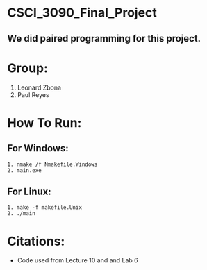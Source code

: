 # CSCI_3090_Final_Project
## We did paired programming for this project.

# Group:
 1. Leonard Zbona
 2. Paul Reyes

# How To Run:
  ## For Windows:
    1. nmake /f Nmakefile.Windows
    2. main.exe
  ## For Linux: 
    1. make -f makefile.Unix
    2. ./main
    
# Citations:
  - Code used from Lecture 10 and and Lab 6
  
